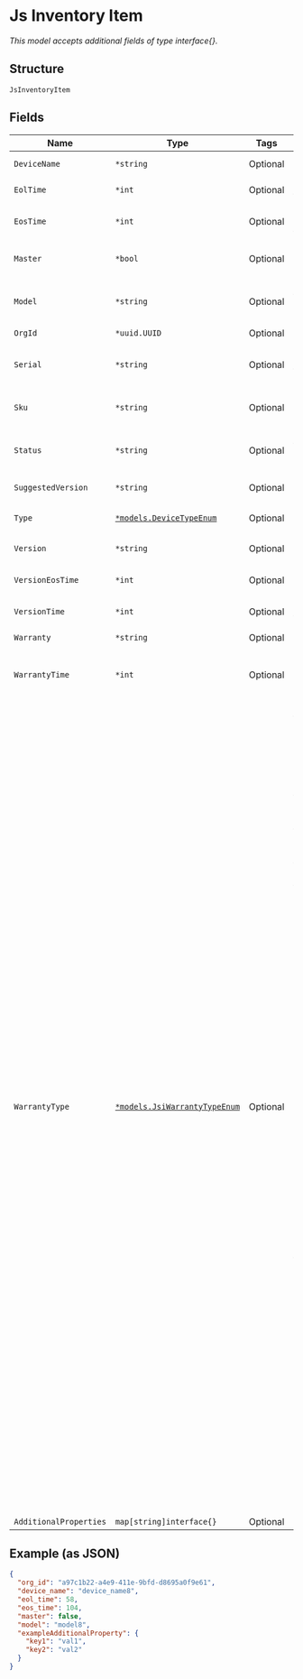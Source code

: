 
# Js Inventory Item

*This model accepts additional fields of type interface{}.*

## Structure

`JsInventoryItem`

## Fields

| Name | Type | Tags | Description |
|  --- | --- | --- | --- |
| `DeviceName` | `*string` | Optional | Name of the device |
| `EolTime` | `*int` | Optional | End of life time |
| `EosTime` | `*int` | Optional | End of support time |
| `Master` | `*bool` | Optional | Indicates whether it is Master |
| `Model` | `*string` | Optional | Model of the install base inventory |
| `OrgId` | `*uuid.UUID` | Optional | - |
| `Serial` | `*string` | Optional | Serial Number of the inventory |
| `Sku` | `*string` | Optional | Serviceable device stock |
| `Status` | `*string` | Optional | Status of the connected device |
| `SuggestedVersion` | `*string` | Optional | Suggested SW version |
| `Type` | [`*models.DeviceTypeEnum`](../../doc/models/device-type-enum.md) | Optional | enum: `ap`, `gateway`, `switch` |
| `Version` | `*string` | Optional | SW version running |
| `VersionEosTime` | `*int` | Optional | End of Service of version |
| `VersionTime` | `*int` | Optional | FRS date of the version |
| `Warranty` | `*string` | Optional | warranty description |
| `WarrantyTime` | `*int` | Optional | Time when warranty needs to be renewed |
| `WarrantyType` | [`*models.JsiWarrantyTypeEnum`](../../doc/models/jsi-warranty-type-enum.md) | Optional | Warranty type for Juniper Support Insight (JSI) devices. The warranty type<br>is used to determine the support level and duration of the warranty for the<br>device. enum:<br><br>* WTY00001: Standard Hardware Warranty<br>* WTY00002: Enhanced Hardware Warranty<br>* WTY00003: Dead On Arrival Warranty<br>* WTY00004: Limited Lifetime Warranty<br>* WTY00005: Software Warranty<br>* WTY00006: Limited Lifetime Warranty for WLA<br>* WTY00007: Warranty-JCPO EOL (DOA Not Included)<br>* WTY00008: MIST Enhanced Hardware Warranty<br>* WTY00009: MIST Standard Warranty<br>* WTY00099: Determine Lifetime warranty |
| `AdditionalProperties` | `map[string]interface{}` | Optional | - |

## Example (as JSON)

```json
{
  "org_id": "a97c1b22-a4e9-411e-9bfd-d8695a0f9e61",
  "device_name": "device_name8",
  "eol_time": 58,
  "eos_time": 104,
  "master": false,
  "model": "model8",
  "exampleAdditionalProperty": {
    "key1": "val1",
    "key2": "val2"
  }
}
```

